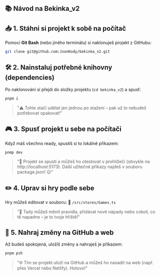 ## 📚 Návod na Bekinka_v2

## 📥 1. Stáhni si projekt k sobě na počítač

Pomocí **Git Bash** (nebo jiného terminálu) si naklonuješ projekt z GitHubu:

```sh
git clone git@github.com:JsonKody/bekinka_v2.git
```

## 🛠️ 2. Nainstaluj potřebné knihovny (dependencies)

Po naklonování si přejdi do složky projektu (`cd bekinka_v2`) a spusť:

```sh
pnpm i
```

> "⚠️ Tohle stačí udělat jen jednou po stažení – pak už to nebudeš potřebovat opakovat!"

## 🎮 3. Spusť projekt u sebe na počítači

Když máš všechno ready, spustíš si to lokálně příkazem:

```sh
pnmp dev
```

> "🎨 Projekt se spustí a můžeš ho otestovat v prohlížeči (obvykle na http://localhost:5173). Další užitečné příkazy najdeš v souboru package.json! 😉"

## ✏️ 4. Uprav si hry podle sebe

Hry můžeš editovat v souboru:
📍 `/src/stores/Games.ts`

> "🧠 Tady můžeš měnit pravidla, přidávat nové nápady nebo cokoli, co tě napadne – je to tvoje hřiště!"

## 🚀 5. Nahraj změny na GitHub a web

Až budeš spokojená, uložíš změny a nahraješ je příkazem:

```sh
pnpm psh
```

> "🌐 Tím se projekt uloží na GitHub a můžeš ho nasadit na web (např. přes Vercel nebo Netlify). Hotovo!"
